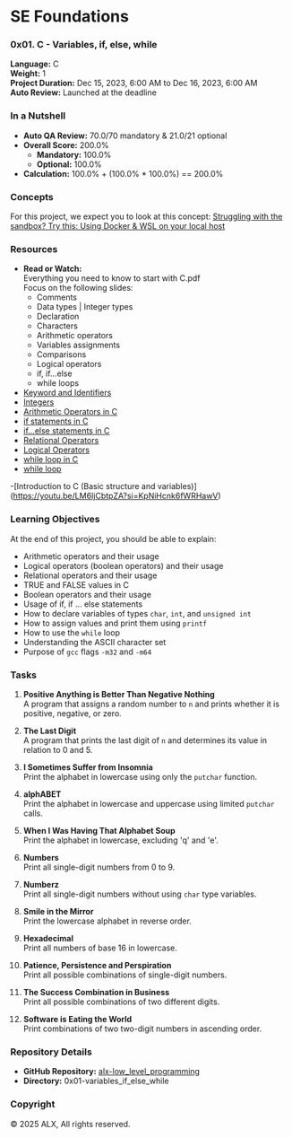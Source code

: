 # SE Foundations

### 0x01. C - Variables, if, else, while
**Language:** C  
**Weight:** 1  
**Project Duration:** Dec 15, 2023, 6:00 AM to Dec 16, 2023, 6:00 AM  
**Auto Review:** Launched at the deadline

### In a Nutshell
- **Auto QA Review:** 70.0/70 mandatory & 21.0/21 optional
- **Overall Score:** 200.0%
  - **Mandatory:** 100.0%
  - **Optional:** 100.0%
- **Calculation:** 100.0% + (100.0% * 100.0%) == 200.0%

### Concepts
For this project, we expect you to look at this concept:
[Struggling with the sandbox? Try this: Using Docker & WSL on your local host](https://savanna.alxafrica.com/concepts/100039)

### Resources
- **Read or Watch:**  
  Everything you need to know to start with C.pdf  
  Focus on the following slides:
  - Comments
  - Data types | Integer types
  - Declaration
  - Characters
  - Arithmetic operators
  - Variables assignments
  - Comparisons
  - Logical operators
  - if, if…else
  - while loops
- [Keyword and Identifiers](https://publications.gbdirect.co.uk//c_book/chapter2/keywords_and_identifiers.html)
- [Integers](https://publications.gbdirect.co.uk//c_book/chapter2/integral_types.html)
- [Arithmetic Operators in C](https://www.tutorialspoint.com/cprogramming/c_arithmetic_operators.htm)
- [if statements in C](https://www.cprogramming.com/tutorial/c/lesson2.html)
- [if...else statements in C](https://www.tutorialspoint.com/cprogramming/if_else_statement_in_c.htm)
- [Relational Operators](https://www.tutorialspoint.com/cprogramming/c_relational_operators.htm)
- [Logical Operators](https://www.fresh2refresh.com/c-programming/c-operators-expressions/c-logical-operators/)
- [while loop in C](https://www.tutorialspoint.com/cprogramming/c_while_loop.htm)
- [while loop](https://youtu.be/Ju1LYO9pkaI?si=ct-oQNql94MdTJ5a)
  
-[Introduction to C (Basic structure and variables)] (https://youtu.be/LM6IjCbtpZA?si=KpNiHcnk6fWRHawV)
### Learning Objectives
At the end of this project, you should be able to explain:
- Arithmetic operators and their usage
- Logical operators (boolean operators) and their usage
- Relational operators and their usage
- TRUE and FALSE values in C
- Boolean operators and their usage
- Usage of if, if ... else statements
- How to declare variables of types `char`, `int`, and `unsigned int`
- How to assign values and print them using `printf`
- How to use the `while` loop
- Understanding the ASCII character set
- Purpose of `gcc` flags `-m32` and `-m64`


### Tasks
1. **Positive Anything is Better Than Negative Nothing**  
   A program that assigns a random number to `n` and prints whether it is positive, negative, or zero.

2. **The Last Digit**  
   A program that prints the last digit of `n` and determines its value in relation to 0 and 5.

3. **I Sometimes Suffer from Insomnia**  
   Print the alphabet in lowercase using only the `putchar` function.

4. **alphABET**  
   Print the alphabet in lowercase and uppercase using limited `putchar` calls.

5. **When I Was Having That Alphabet Soup**  
   Print the alphabet in lowercase, excluding 'q' and 'e'.

6. **Numbers**  
   Print all single-digit numbers from 0 to 9.

7. **Numberz**  
   Print all single-digit numbers without using `char` type variables.

8. **Smile in the Mirror**  
   Print the lowercase alphabet in reverse order.

9. **Hexadecimal**  
   Print all numbers of base 16 in lowercase.

10. **Patience, Persistence and Perspiration**  
    Print all possible combinations of single-digit numbers.

11. **The Success Combination in Business**  
    Print all possible combinations of two different digits.

12. **Software is Eating the World**  
    Print combinations of two two-digit numbers in ascending order.

### Repository Details
- **GitHub Repository:** [alx-low_level_programming](https://github.com/GammachiT/alx-low_level_programming)
- **Directory:** 0x01-variables_if_else_while

### Copyright
© 2025 ALX, All rights reserved.
